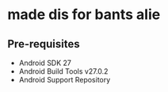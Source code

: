 made dis for bants alie
==================

Pre-requisites
--------------

- Android SDK 27
- Android Build Tools v27.0.2
- Android Support Repository
